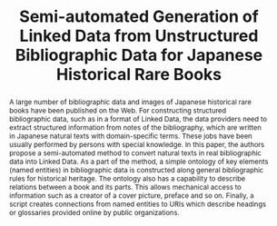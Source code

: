 ---
abstract: A large number of bibliographic data and images of Japanese historical rare
  books have been published on the Web. For constructing structured bibliographic
  data, such as in a format of Linked Data, the data providers need to extract structured
  information from notes of the bibliography, which are written in Japanese natural
  texts with domain-specific terms. These jobs have been usually performed by persons
  with special knowledge. In this paper, the authors propose a semi-automated method
  to convert natural texts in real bibliographic data into Linked Data. As a part
  of the method, a simple ontology of key elements (named entities) in bibliographic
  data is constructed along general bibliographic rules for historical heritage. The
  ontology also has a capability to describe relations between a book and its parts.
  This allows mechanical access to information such as a creator of a cover picture,
  preface and so on. Finally, a script creates connections from named entities to
  URIs which describe headings or glossaries provided online by public organizations.
creators:
- Yoshiga, Natsuko
- Tadaki, Shin-Ichi
date: null
document_url: https://services.phaidra.univie.ac.at/api/object/o:931094/download
grand_parent: iPRES
institutions: []
keywords:
- kyoto
landing_page_url: https://phaidra.univie.ac.at/o:931094
language: eng
layout: publication
license: CC BY-SA 4.0 International
notes_url: null
parent: iPRES 2017
presentation_url: null
size: 166124
source_name: iPRES
title: Semi-automated Generation of Linked Data from Unstructured Bibliographic Data
  for Japanese Historical Rare Books
type: paper
year: 2017
---